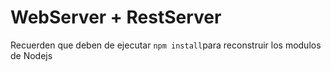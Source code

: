 # WebServer + RestServer

Recuerden que  deben de ejecutar ``` npm install ```para reconstruir los modulos de Nodejs